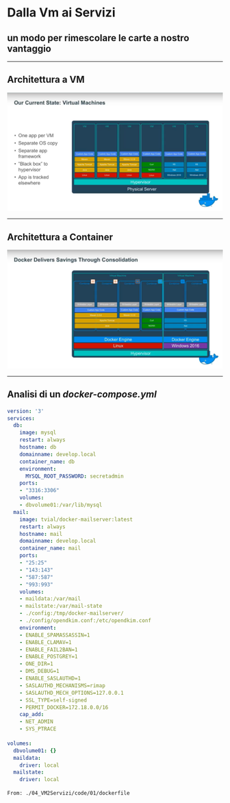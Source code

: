 # Dalla Vm ai Servizi

## un modo per rimescolare le carte a nostro vantaggio

---

## Architettura a VM

![VM Datacenter](04_VM2Servizi/img/VMConsolidation.png)
<!-- .element height="100%" width="100%" -->

---

## Architettura a Container

![Container Datacenter](04_VM2Servizi/img/ContainerConsolidation.png)
<!-- .element height="100%" width="100%" -->

---

## Analisi di un _docker-compose.yml_

```yaml
version: '3'
services:
  db:
    image: mysql
    restart: always
    hostname: db
    domainname: develop.local
    container_name: db
    environment:
      MYSQL_ROOT_PASSWORD: secretadmin
    ports:
    - "3316:3306"
    volumes:
    - dbvolume01:/var/lib/mysql
  mail:
    image: tvial/docker-mailserver:latest
    restart: always
    hostname: mail
    domainname: develop.local
    container_name: mail
    ports:
    - "25:25"
    - "143:143"
    - "587:587"
    - "993:993"
    volumes:
    - maildata:/var/mail
    - mailstate:/var/mail-state
    - ./config:/tmp/docker-mailserver/
    - ./config/opendkim.conf:/etc/opendkim.conf
    environment:
    - ENABLE_SPAMASSASSIN=1
    - ENABLE_CLAMAV=1
    - ENABLE_FAIL2BAN=1
    - ENABLE_POSTGREY=1
    - ONE_DIR=1
    - DMS_DEBUG=1
    - ENABLE_SASLAUTHD=1
    - SASLAUTHD_MECHANISMS=rimap
    - SASLAUTHD_MECH_OPTIONS=127.0.0.1
    - SSL_TYPE=self-signed
    - PERMIT_DOCKER=172.18.0.0/16
    cap_add:
    - NET_ADMIN
    - SYS_PTRACE

volumes:
  dbvolume01: {}
  maildata:
    driver: local
  mailstate:
    driver: local
```

`From: ./04_VM2Servizi/code/01/dockerfile`

